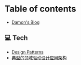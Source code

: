 # Table of contents

* [Damon's Blog](README.md)

## 💻 Tech

* [Design Patterns](tech/design-patterns.md)
* [典型的领域驱动设计应用架构](tech/dian-xing-de-ling-yu-qu-dong-she-ji-ying-yong-jia-gou.md)
